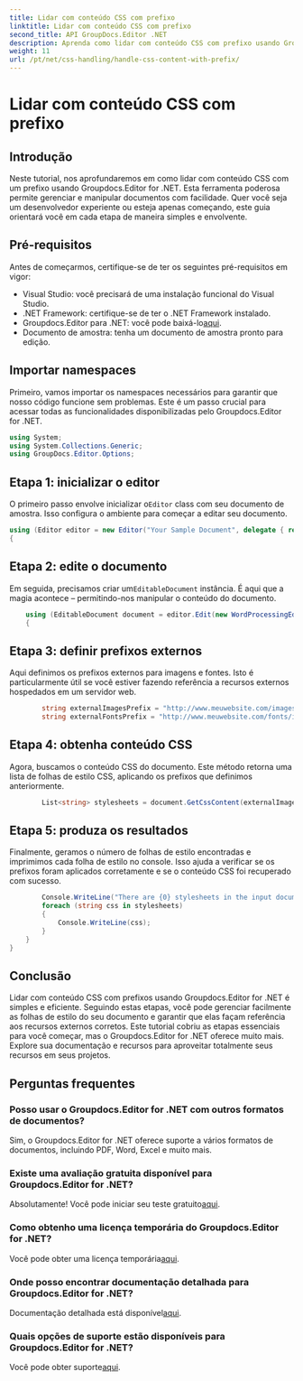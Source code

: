 ```yaml
---
title: Lidar com conteúdo CSS com prefixo
linktitle: Lidar com conteúdo CSS com prefixo
second_title: API GroupDocs.Editor .NET
description: Aprenda como lidar com conteúdo CSS com prefixo usando Groupdocs.Editor for .NET neste tutorial passo a passo detalhado. Perfeito para desenvolvedores de todos os níveis.
weight: 11
url: /pt/net/css-handling/handle-css-content-with-prefix/
---
```


# Lidar com conteúdo CSS com prefixo

## Introdução
Neste tutorial, nos aprofundaremos em como lidar com conteúdo CSS com um prefixo usando Groupdocs.Editor for .NET. Esta ferramenta poderosa permite gerenciar e manipular documentos com facilidade. Quer você seja um desenvolvedor experiente ou esteja apenas começando, este guia orientará você em cada etapa de maneira simples e envolvente.
## Pré-requisitos
Antes de começarmos, certifique-se de ter os seguintes pré-requisitos em vigor:
- Visual Studio: você precisará de uma instalação funcional do Visual Studio.
- .NET Framework: certifique-se de ter o .NET Framework instalado.
-  Groupdocs.Editor para .NET: você pode baixá-lo[aqui](https://releases.groupdocs.com/editor/net/).
- Documento de amostra: tenha um documento de amostra pronto para edição.
## Importar namespaces
Primeiro, vamos importar os namespaces necessários para garantir que nosso código funcione sem problemas. Este é um passo crucial para acessar todas as funcionalidades disponibilizadas pelo Groupdocs.Editor for .NET.
```csharp
using System;
using System.Collections.Generic;
using GroupDocs.Editor.Options;
```
## Etapa 1: inicializar o editor
 O primeiro passo envolve inicializar o`Editor` class com seu documento de amostra. Isso configura o ambiente para começar a editar seu documento.
```csharp
using (Editor editor = new Editor("Your Sample Document", delegate { return new WordProcessingLoadOptions(); }))
{
```
## Etapa 2: edite o documento
Em seguida, precisamos criar um`EditableDocument` instância. É aqui que a magia acontece – permitindo-nos manipular o conteúdo do documento.
```csharp
    using (EditableDocument document = editor.Edit(new WordProcessingEditOptions()))
    {
```
## Etapa 3: definir prefixos externos
Aqui definimos os prefixos externos para imagens e fontes. Isto é particularmente útil se você estiver fazendo referência a recursos externos hospedados em um servidor web.
```csharp
        string externalImagesPrefix = "http://www.meuwebsite.com/images/id=";
        string externalFontsPrefix = "http://www.meuwebsite.com/fonts/id=";
```
## Etapa 4: obtenha conteúdo CSS
Agora, buscamos o conteúdo CSS do documento. Este método retorna uma lista de folhas de estilo CSS, aplicando os prefixos que definimos anteriormente.
```csharp
        List<string> stylesheets = document.GetCssContent(externalImagesPrefix, externalFontsPrefix);
```
## Etapa 5: produza os resultados
Finalmente, geramos o número de folhas de estilo encontradas e imprimimos cada folha de estilo no console. Isso ajuda a verificar se os prefixos foram aplicados corretamente e se o conteúdo CSS foi recuperado com sucesso.
```csharp
        Console.WriteLine("There are {0} stylesheets in the input document", stylesheets.Count);
        foreach (string css in stylesheets)
        {
            Console.WriteLine(css);
        }
    }
}
```
## Conclusão
Lidar com conteúdo CSS com prefixos usando Groupdocs.Editor for .NET é simples e eficiente. Seguindo estas etapas, você pode gerenciar facilmente as folhas de estilo do seu documento e garantir que elas façam referência aos recursos externos corretos. Este tutorial cobriu as etapas essenciais para você começar, mas o Groupdocs.Editor for .NET oferece muito mais. Explore sua documentação e recursos para aproveitar totalmente seus recursos em seus projetos.
## Perguntas frequentes
### Posso usar o Groupdocs.Editor for .NET com outros formatos de documentos?
Sim, o Groupdocs.Editor for .NET oferece suporte a vários formatos de documentos, incluindo PDF, Word, Excel e muito mais.
### Existe uma avaliação gratuita disponível para Groupdocs.Editor for .NET?
 Absolutamente! Você pode iniciar seu teste gratuito[aqui](https://releases.groupdocs.com/).
### Como obtenho uma licença temporária do Groupdocs.Editor for .NET?
 Você pode obter uma licença temporária[aqui](https://purchase.groupdocs.com/temporary-license/).
### Onde posso encontrar documentação detalhada para Groupdocs.Editor for .NET?
 Documentação detalhada está disponível[aqui](https://tutorials.groupdocs.com/editor/net/).
### Quais opções de suporte estão disponíveis para Groupdocs.Editor for .NET?
 Você pode obter suporte[aqui](https://forum.groupdocs.com/c/editor/20).